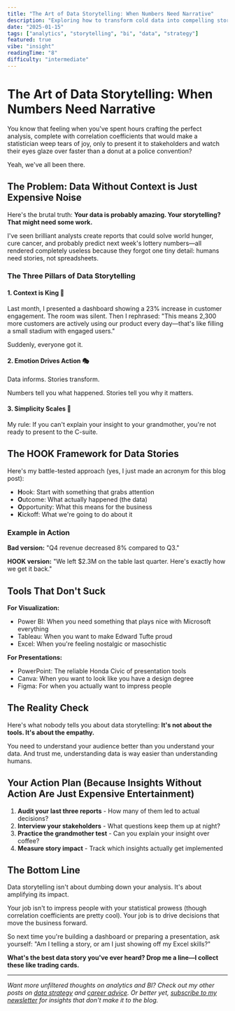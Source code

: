 ```yaml
---
title: "The Art of Data Storytelling: When Numbers Need Narrative"
description: "Exploring how to transform cold data into compelling stories that actually drive business decisions. Because spreadsheets don't sell themselves."
date: "2025-01-15"
tags: ["analytics", "storytelling", "bi", "data", "strategy"]
featured: true
vibe: "insight"
readingTime: "8"
difficulty: "intermediate"
---
```


# The Art of Data Storytelling: When Numbers Need Narrative

<!-- HOOK: Add your authentic voice and personality here -->

You know that feeling when you've spent hours crafting the perfect analysis, complete with correlation coefficients that would make a statistician weep tears of joy, only to present it to stakeholders and watch their eyes glaze over faster than a donut at a police convention?

Yeah, we've all been there.

## The Problem: Data Without Context is Just Expensive Noise

Here's the brutal truth: **Your data is probably amazing. Your storytelling? That might need some work.**

I've seen brilliant analysts create reports that could solve world hunger, cure cancer, and probably predict next week's lottery numbers—all rendered completely useless because they forgot one tiny detail: humans need stories, not spreadsheets.

### The Three Pillars of Data Storytelling

#### 1. Context is King 👑

<!-- HOOK: Share a personal anecdote here -->
Last month, I presented a dashboard showing a 23% increase in customer engagement. The room was silent. Then I rephrased: "This means 2,300 more customers are actively using our product every day—that's like filling a small stadium with engaged users." 

Suddenly, everyone got it.

#### 2. Emotion Drives Action 🎭

Data informs. Stories transform. 

Numbers tell you what happened. Stories tell you why it matters.

#### 3. Simplicity Scales 🎯

<!-- HOOK: Add your methodology -->
My rule: If you can't explain your insight to your grandmother, you're not ready to present to the C-suite.

## The HOOK Framework for Data Stories

Here's my battle-tested approach (yes, I just made an acronym for this blog post):

- **H**ook: Start with something that grabs attention
- **O**utcome: What actually happened (the data)
- **O**pportunity: What this means for the business
- **K**ickoff: What we're going to do about it

### Example in Action

**Bad version:** "Q4 revenue decreased 8% compared to Q3."

**HOOK version:** "We left $2.3M on the table last quarter. Here's exactly how we get it back."

## Tools That Don't Suck

<!-- HOOK: Share your honest tool opinions -->

**For Visualization:**
- Power BI: When you need something that plays nice with Microsoft everything
- Tableau: When you want to make Edward Tufte proud
- Excel: When you're feeling nostalgic or masochistic

**For Presentations:**
- PowerPoint: The reliable Honda Civic of presentation tools
- Canva: When you want to look like you have a design degree
- Figma: For when you actually want to impress people

## The Reality Check

Here's what nobody tells you about data storytelling: **It's not about the tools. It's about the empathy.**

You need to understand your audience better than you understand your data. And trust me, understanding data is way easier than understanding humans.

## Your Action Plan (Because Insights Without Action Are Just Expensive Entertainment)

1. **Audit your last three reports** - How many of them led to actual decisions?
2. **Interview your stakeholders** - What questions keep them up at night?
3. **Practice the grandmother test** - Can you explain your insight over coffee?
4. **Measure story impact** - Track which insights actually get implemented

## The Bottom Line

Data storytelling isn't about dumbing down your analysis. It's about amplifying its impact.

Your job isn't to impress people with your statistical prowess (though correlation coefficients are pretty cool). Your job is to drive decisions that move the business forward.

So next time you're building a dashboard or preparing a presentation, ask yourself: "Am I telling a story, or am I just showing off my Excel skills?"

<!-- HOOK: End with a call to action or thought-provoking question -->

**What's the best data story you've ever heard? Drop me a line—I collect these like trading cards.**

---

*Want more unfiltered thoughts on analytics and BI? Check out my other posts on [data strategy](/tags/strategy) and [career advice](/tags/career). Or better yet, [subscribe to my newsletter](/connect) for insights that don't make it to the blog.*
